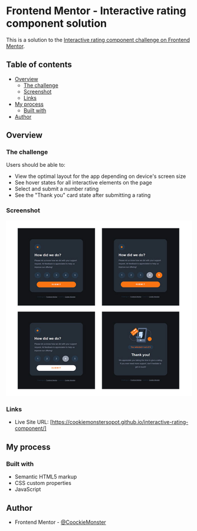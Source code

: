 # Frontend Mentor - Interactive rating component solution

This is a solution to the [Interactive rating component challenge on Frontend Mentor](https://www.frontendmentor.io/challenges/interactive-rating-component-koxpeBUmI).

## Table of contents

- [Overview](#overview)
  - [The challenge](#the-challenge)
  - [Screenshot](#screenshot)
  - [Links](#links)
- [My process](#my-process)
  - [Built with](#built-with)
- [Author](#author)




## Overview

### The challenge

Users should be able to:

- View the optimal layout for the app depending on device's screen size
- See hover states for all interactive elements on the page
- Select and submit a number rating
- See the "Thank you" card state after submitting a rating

### Screenshot

![](images/screenshots.jpg)

### Links

- Live Site URL: [https://cookiemonstersopot.github.io/interactive-rating-component/]

## My process

### Built with

- Semantic HTML5 markup
- CSS custom properties
- JavaScript

## Author

- Frontend Mentor - [@CoockieMonster](https://www.frontendmentor.io/profile/CookieMonsterSopot)
